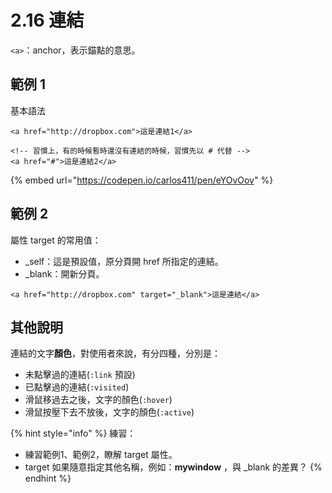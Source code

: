 # 2.16 連結

`<a>`：anchor，表示錨點的意思。

## 範例 1

基本語法

```markup
<a href="http://dropbox.com">這是連結1</a>

<!-- 習慣上，有的時候暫時還沒有連結的時候，習慣先以 # 代替 -->
<a href="#">這是連結2</a>
```

{% embed url="https://codepen.io/carlos411/pen/eYOvOov" %}

## 範例 2

屬性 target 的常用值：

* \_self：這是預設值，原分頁開 href 所指定的連結。
* \_blank：開新分頁。

```markup
<a href="http://dropbox.com" target="_blank">這是連結</a>
```

## 其他說明

連結的文字**顏色**，對使用者來說，有分四種，分別是：

* 未點擊過的連結\(`:link` 預設\)
* 已點擊過的連結\(`:visited`\)
* 滑鼠移過去之後，文字的顏色\(`:hover`\)
* 滑鼠按壓下去不放後，文字的顏色\(`:active`\)

{% hint style="info" %}
練習：

* 練習範例1、範例2，瞭解 target 屬性。
* target 如果隨意指定其他名稱，例如：**mywindow** ，與 \_blank 的差異？
{% endhint %}

